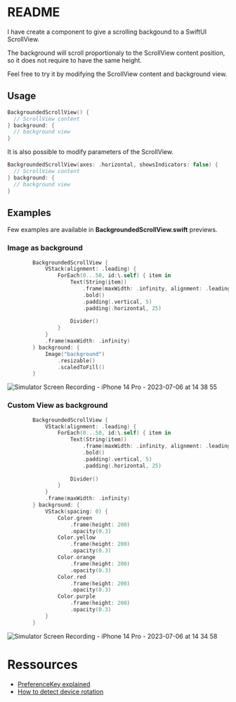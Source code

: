 #  README

I have create a component to give a scrolling backgound to a SwiftUI ScrollView.

The background will scroll proportionaly to the ScrollView content position, so it does not require to have the same height.

Feel free to try it by modifying the ScrollView content and background view.

## Usage

```swift
BackgroundedScrollView() {
  // ScrollView content
} background: {
  // background view
}
```
It is also possible to modify parameters of the ScrollView.

```swift
BackgroundedScrollView(axes: .horizontal, showsIndicators: false) {
  // ScrollView content
} background: {
  // background view
}
```

## Examples

Few examples are available in **BackgroundedScrollView.swift** previews.


### Image as background

```swift
        BackgroundedScrollView {
            VStack(alignment: .leading) {
                ForEach(0...50, id:\.self) { item in
                    Text(String(item))
                        .frame(maxWidth: .infinity, alignment: .leading)
                        .bold()
                        .padding(.vertical, 5)
                        .padding(.horizontal, 25)
                    
                    Divider()
                }
            }
            .frame(maxWidth: .infinity)
        } background: {
            Image("background")
                .resizable()
                .scaledToFill()
        }
```

![Simulator Screen Recording - iPhone 14 Pro - 2023-07-06 at 14 38 55](https://github.com/mttAlexandre/scrollview-dynamic-background/assets/44088470/dca3a160-c731-41eb-a74d-30a237ef27e1)

### Custom View as background

```swift
        BackgroundedScrollView {
            VStack(alignment: .leading) {
                ForEach(0...50, id:\.self) { item in
                    Text(String(item))
                        .frame(maxWidth: .infinity, alignment: .leading)
                        .bold()
                        .padding(.vertical, 5)
                        .padding(.horizontal, 25)
                    
                    Divider()
                }
            }
            .frame(maxWidth: .infinity)
        } background: {
            VStack(spacing: 0) {
                Color.green
                    .frame(height: 200)
                    .opacity(0.3)
                Color.yellow
                    .frame(height: 200)
                    .opacity(0.3)
                Color.orange
                    .frame(height: 200)
                    .opacity(0.3)
                Color.red
                    .frame(height: 200)
                    .opacity(0.3)
                Color.purple
                    .frame(height: 200)
                    .opacity(0.3)
            }
        }
```

![Simulator Screen Recording - iPhone 14 Pro - 2023-07-06 at 14 34 58](https://github.com/mttAlexandre/scrollview-dynamic-background/assets/44088470/0d7b5b00-bb92-432d-acea-2565ed6f1d51)


# Ressources

- [PreferenceKey explained](https://www.youtube.com/watch?v=GhIP98ht7Bk)
- [How to detect device rotation](https://www.hackingwithswift.com/quick-start/swiftui/how-to-detect-device-rotation)

